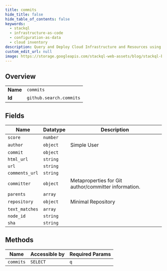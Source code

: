 ```yaml
---
title: commits
hide_title: false
hide_table_of_contents: false
keywords:
  - stackql
  - infrastructure-as-code
  - configuration-as-data
  - cloud inventory
description: Query and Deploy Cloud Infrastructure and Resources using SQL
custom_edit_url: null
image: https://storage.googleapis.com/stackql-web-assets/blog/stackql-blog-post-featured-image.png
---
```

  
    

## Overview
<table><tbody>
<tr><td><b>Name</b></td><td><code>commits</code></td></tr>
<tr><td><b>Id</b></td><td><code>github.search.commits</code></td></tr>
</tbody></table>

## Fields
| Name | Datatype | Description |
| ---- | -------- | ----------- |
| `score` | `number` |  |
| `author` | `object` | Simple User |
| `commit` | `object` |  |
| `html_url` | `string` |  |
| `url` | `string` |  |
| `comments_url` | `string` |  |
| `committer` | `object` | Metaproperties for Git author/committer information. |
| `parents` | `array` |  |
| `repository` | `object` | Minimal Repository |
| `text_matches` | `array` |  |
| `node_id` | `string` |  |
| `sha` | `string` |  |
## Methods
| Name | Accessible by | Required Params |
| ---- | ------------- | --------------- |
| `commits` | `SELECT` | `q` |
